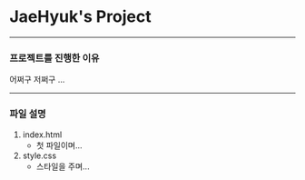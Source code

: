 # JaeHyuk's Project

----------

### 프로젝트를 진행한 이유
어쩌구 저쩌구 ...

----------

### 파일 설명
1. index.html
    - 첫 파일이며...
2. style.css
    - 스타일을 주며...